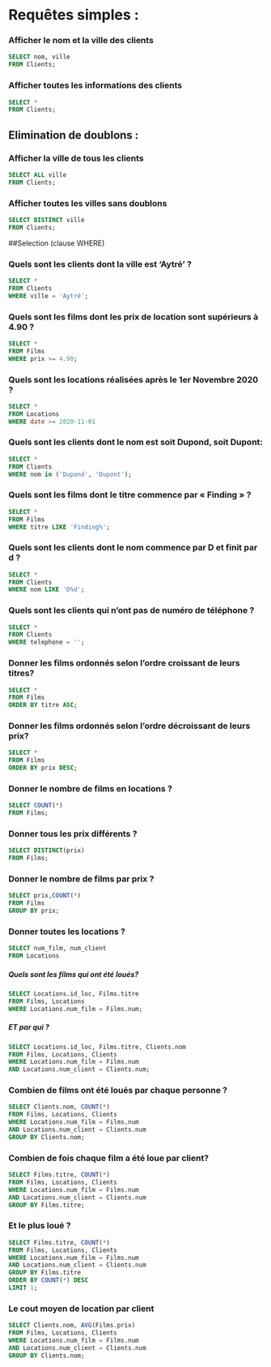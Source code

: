 # Requêtes simples :
### Afficher le nom et la ville des clients

``` sql
SELECT nom, ville
FROM Clients;
```
### Afficher toutes les informations des clients

``` sql
SELECT *
FROM Clients;
```
## Elimination de doublons :
### Afficher la ville de tous les clients

``` sql
SELECT ALL ville
FROM Clients;
```
### Afficher toutes les villes sans doublons

``` sql
SELECT DISTINCT ville
FROM Clients;
```
##Selection (clause WHERE)

### Quels sont les clients dont la ville est ‘Aytré’ ?

``` sql
SELECT *
FROM Clients
WHERE ville = 'Aytré';
```
### Quels sont les films dont les prix de location sont supérieurs à 4.90 ?

``` sql
SELECT *
FROM Films
WHERE prix >= 4.90;
```
### Quels sont les locations réalisées après le 1er Novembre 2020 ?

``` sql
SELECT *
FROM Locations
WHERE date >= 2020-11-01
```
### Quels sont les clients dont le nom est soit Dupond, soit Dupont:

``` sql
SELECT *
FROM Clients
WHERE nom in ('Dupond', 'Dupont');
```

### Quels sont les films dont le titre commence par « Finding » ?

``` sql
SELECT *
FROM Films
WHERE titre LIKE 'Finding%';
```
### Quels sont les clients dont le nom commence par D et finit par d ?

``` sql
SELECT *
FROM Clients
WHERE nom LIKE 'D%d';
```

### Quels sont les clients qui n’ont pas de numéro de téléphone ?

``` sql
SELECT *
FROM Clients
WHERE telephone = '';
```

### Donner les films ordonnés selon l’ordre croissant de leurs titres?

``` sql
SELECT *
FROM Films
ORDER BY titre ASC;
```

### Donner les films ordonnés selon l’ordre décroissant de leurs prix?

``` sql
SELECT *
FROM Films
ORDER BY prix DESC;
```
### Donner le nombre de films en locations ?

``` sql
SELECT COUNT(*)
FROM Films;
```

### Donner tous les prix différents ?

``` sql
SELECT DISTINCT(prix)
FROM Films;
```
### Donner le nombre de films par prix ?

``` sql
SELECT prix,COUNT(*)
FROM Films
GROUP BY prix;
```
### Donner toutes les locations ?

``` sql
SELECT num_film, num_client
FROM Locations
```

##### Quels sont les films qui ont été loués?

``` sql
SELECT Locations.id_loc, Films.titre
FROM Films, Locations
WHERE Locations.num_film = Films.num;
```
##### ET par qui ?

``` sql
SELECT Locations.id_loc, Films.titre, Clients.nom
FROM Films, Locations, Clients
WHERE Locations.num_film = Films.num
AND Locations.num_client = Clients.num;
```
### Combien de films ont été loués par chaque personne ?

``` sql
SELECT Clients.nom, COUNT(*)
FROM Films, Locations, Clients
WHERE Locations.num_film = Films.num
AND Locations.num_client = Clients.num
GROUP BY Clients.nom;
```
### Combien de fois chaque film a été loue par client?

``` sql
SELECT Films.titre, COUNT(*)
FROM Films, Locations, Clients
WHERE Locations.num_film = Films.num
AND Locations.num_client = Clients.num
GROUP BY Films.titre;
```
### Et le plus loué ?

``` sql
SELECT Films.titre, COUNT(*)
FROM Films, Locations, Clients
WHERE Locations.num_film = Films.num
AND Locations.num_client = Clients.num
GROUP BY Films.titre
ORDER BY COUNT(*) DESC
LIMIT 1;
```
### Le cout moyen de location par client

``` sql
SELECT Clients.nom, AVG(Films.prix)
FROM Films, Locations, Clients
WHERE Locations.num_film = Films.num
AND Locations.num_client = Clients.num
GROUP BY Clients.nom;
```
